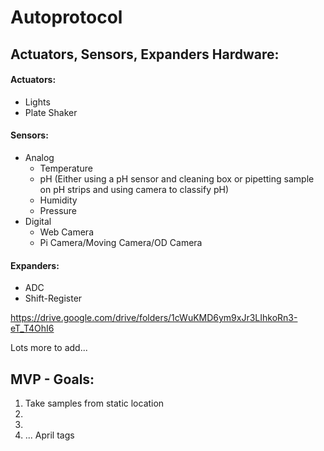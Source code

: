 # Autoprotocol

## Actuators, Sensors, Expanders Hardware:

#### Actuators:
  - Lights
  - Plate Shaker
#### Sensors:
- Analog
  - Temperature
  - pH (Either using a pH sensor and cleaning box or pipetting sample on pH strips and using camera to classify pH)
  - Humidity
  - Pressure
- Digital
  - Web Camera
  - Pi Camera/Moving Camera/OD Camera
#### Expanders:
  - ADC
  - Shift-Register


https://drive.google.com/drive/folders/1cWuKMD6ym9xJr3LIhkoRn3-eT_T4OhI6


Lots more to add...
## MVP - Goals:
  1. Take samples from static location
  2. 
  3.
  4. ... April tags
